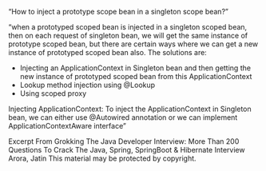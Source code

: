 “How to inject a prototype scope bean in a singleton scope bean?”

“when a prototyped scoped bean is injected in a singleton scoped bean, then on each request of singleton bean, we will get the same instance of prototype scoped bean, but there are certain ways where we can get a new instance of prototyped scoped bean also.
The solutions are:
- Injecting an ApplicationContext in Singleton bean and then getting the new instance of prototyped scoped bean from this ApplicationContext
- Lookup method injection using @Lookup
- Using scoped proxy

Injecting ApplicationContext:
To inject the ApplicationContext in Singleton bean, we can either use @Autowired annotation or we can implement ApplicationContextAware interface”

Excerpt From
Grokking The Java Developer Interview: More Than 200 Questions To Crack The Java, Spring, SpringBoot & Hibernate Interview
Arora, Jatin
This material may be protected by copyright.